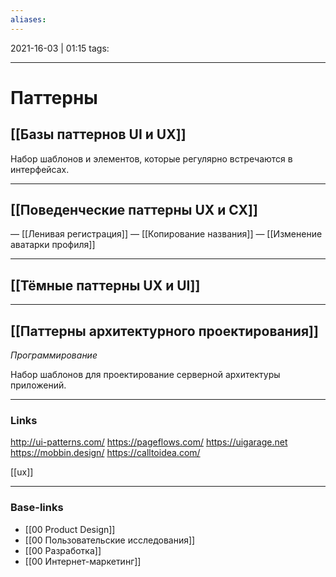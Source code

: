 ```yaml
---
aliases:
---
```

2021-16-03 | 01:15
tags: 
___

# Паттерны

## [[Базы паттернов UI и UX]]
Набор шаблонов и элементов, которые регулярно встречаются в интерфейсах.

---

## [[Поведенческие паттерны UX и CX]]
— [[Ленивая регистрация]]
— [[Копирование названия]]
— [[Изменение аватарки профиля]]

---

## [[Тёмные паттерны UX и UI]]

--- 

## [[Паттерны архитектурного проектирования]]
*Программирование*

Набор шаблонов для проектирование серверной архитектуры приложений. 


---
### Links
http://ui-patterns.com/
https://pageflows.com/
https://uigarage.net
https://mobbin.design/
https://calltoidea.com/

[[ux]]
___
### Base-links
- [[00 Product Design]]
- [[00 Пользовательские исследования]]
- [[00 Разработка]]
- [[00 Интернет-маркетинг]]

